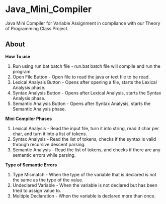 # Java_Mini_Compiler #
Java Mini Compiler for Variable Assignment in compliance with our Theory of Programming Class Project.

## About
**How To use**
1. Run using run.bat batch file - run.bat batch file will compile and run the program.
2. Open File Button - Open file to read the java or text file to be read.
3. Lexical Analysis Button - Opens after opening a file, starts the Lexical Analysis phase.
4. Syntax Analysis Button - Opens after Lexical Analysis, starts the Syntax Analysis phase.
5. Semantic Analysis Button - Opens after Syntax Analysis, starts the Semantic Analysis phase.

**Mini Compiler Phases**
1. Lexical Analysis - Read the input file, turn it into string, read it char per char, and turn it into a list of tokens.
2. Syntax Analysis - Read the list of tokens, checks if the syntax is valid through recursive descent parsing.
3. Semantic Analysis - Read the list of tokens, and checks if there are any semantic errors while parsing.

**Type of Semantic Errors**
1. Type Mismatch - When the type of the variable that is declared is not the same as the type of the value.
2. Undeclared Variable - When the variable is not declared but has been tried to assign value to.
3. Multiple Declaration - When the variable is declared more than once.

